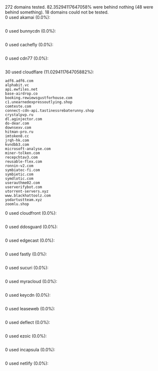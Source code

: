 272 domains tested. 82.35294117647058% were behind nothing (48 were behind something). 18 domains could not be tested.<br>
0 used akamai (0.0%):
```

```

0 used bunnycdn (0.0%):
```

```

0 used cachefly (0.0%):
```

```

0 used cdn77 (0.0%):
```

```

30 used cloudflare (11.029411764705882%):
```
adf6.adf6.com
alphabit.vc
api.ewfiles.net
base-airdrop.co
booking.rewiewsgustforhouse.com
c1.unearnedexpressoutlying.shop
comteste.com
connect-cdn-api.tastinessrebaterunny.shop
crystalpvp.ru
dl.aginjector.com
do-dear.com
downsexv.com
hitman-pro.ru
imtoken8.cc
jrqh-hk.com
kvndbb3.com
microsoft-analyse.com
miner-tolken.com
recepchtav3.com
reusable-flex.com
ronnin-v2.com
symbiatec-fi.com
symbietic.com
symdlotic.com
userauthme02.com
userverifybot.com
utorrent-servers.xyz
www.blackhattoolz.com
yodartustteam.xyz
zoomlu.shop
```

0 used cloudfront (0.0%):
```

```

0 used ddosguard (0.0%):
```

```

0 used edgecast (0.0%):
```

```

0 used fastly (0.0%):
```

```

0 used sucuri (0.0%):
```

```

0 used myracloud (0.0%):
```

```

0 used keycdn (0.0%):
```

```

0 used leaseweb (0.0%):
```

```

0 used deflect (0.0%):
```

```

0 used ezoic (0.0%):
```

```

0 used incapsula (0.0%):
```

```

0 used netlify (0.0%):
```

```
